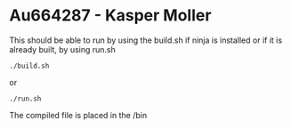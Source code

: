 # Au664287 - Kasper Moller

This should be able to run by using the build.sh if ninja is installed or if it
is already built, by using run.sh

 ```
./build.sh
 ```

or 
 ```
./run.sh
 ```

The compiled file is placed in the /bin